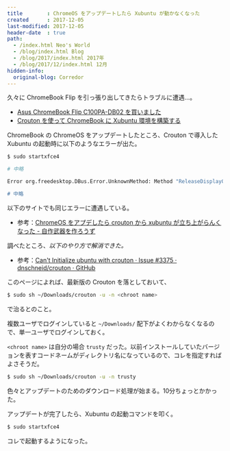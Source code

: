 ```yaml
---
title        : ChromeOS をアップデートしたら Xubuntu が動かなくなった
created      : 2017-12-05
last-modified: 2017-12-05
header-date  : true
path:
  - /index.html Neo's World
  - /blog/index.html Blog
  - /blog/2017/index.html 2017年
  - /blog/2017/12/index.html 12月
hidden-info:
  original-blog: Corredor
---
```


久々に ChromeBook Flip を引っ張り出してきたらトラブルに遭遇…。

- [Asus ChromeBook Flip C100PA-DB02 を買いました](/blog/2016/11/07-01.html)
- [Crouton を使って ChromeBook に Xubuntu 環境を構築する](/blog/2017/01/08-02.html)

ChromeBook の ChromeOS をアップデートしたところ、Crouton で導入した Xubuntu の起動時に以下のようなエラーが出た。

```bash
$ sudo startxfce4

# 中略

Error org.freedesktop.DBus.Error.UnknownMethod: Method "ReleaseDisplayOwnership" with signature "" on interface "org.chromium.LibCrosServiceInterface" doesn't exist

# 中略
```

以下のサイトでも同じエラーに遭遇している。

- 参考：[ChromeOS をアプデしたら crouton から xubuntu が立ち上がらんくなった - 自作武器を作ろうず](http://teppodone.hatenadiary.jp/entry/brokenXubuntuOnChromebook)

調べたところ、_以下のやり方で解消できた。_

- 参考：[Can't Initialize ubuntu with crouton · Issue #3375 · dnschneid/crouton · GitHub](https://github.com/dnschneid/crouton/issues/3375#issuecomment-326399238)

このページによれば、最新版の Crouton を落としておいて、

```bash
$ sudo sh ~/Downloads/crouton -u -n <chroot name>
```

で治るとのこと。

複数ユーザでログインしていると `~/Downloads/` 配下がよくわからなくなるので、単一ユーザでログインしておく。

`<chroot name>` は自分の場合 `trusty` だった。以前インストールしていたバージョンを表すコードネームがディレクトリ名になっているので、コレを指定すればよさそうだ。

```bash
$ sudo sh ~/Downloads/crouton -u -n trusty
```

色々とアップデートのためのダウンロード処理が始まる。10分ちょっとかかった。

アップデートが完了したら、Xubuntu の起動コマンドを叩く。

```bash
$ sudo startxfce4
```

コレで起動するようになった。

